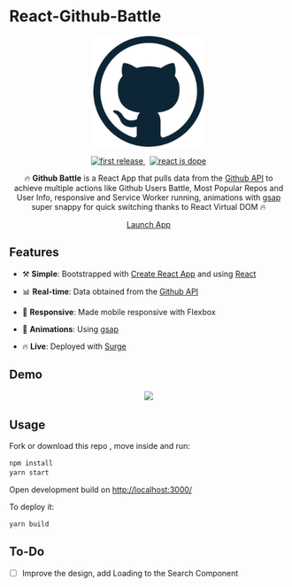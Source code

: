 # React-Github-Battle

<!---  LOGO   -->
<div align="center">
<p>
<img src="./public/favicon.png" width="200"/>
</p>

<!---  SHIELDS   -->
<p>
<a href="">
  <img alt="first release" src="https://img.shields.io/badge/release-v1.0-brightgreen.svg" />
</a>
&nbsp
<a href="">
  <img alt="react is dope" src="https://img.shields.io/badge/React-is%20dope%20%E2%AD%90-00D8FF.svg" />
</a>

</p>

🔥 **Github Battle** is a React App that pulls data from the [Github API](https://developer.github.com/v3/) to achieve multiple actions like Github Users Battle, Most Popular Repos and User Info, responsive and Service Worker running, animations with [gsap](https://greensock.com/gsap) super snappy for quick switching thanks to React Virtual DOM 🔥

<p><a href="http://github-react-battle.surge.sh/" class="btn btn-primary btn-md">Launch App</a></p>
</div>

## Features

- ⚒️ **Simple**: Bootstrapped with [Create React App](https://github.com/facebookincubator/create-react-app) and using [React](https://facebook.github.io/react/)

- 📊 **Real-time**: Data obtained from the [Github API](https://developer.github.com/v3/)

- 📱 **Responsive**: Made mobile responsive with Flexbox

- 🎉 **Animations**: Using [gsap](https://greensock.com/gsap)

- 🔥 **Live**: Deployed with [Surge](https://surge.sh/)

<!---  SCREENSHOOT   -->

## Demo

<div align="center">
    <img src="./React-Github-Battle.gif"/>
</div>

## Usage

Fork or download this repo , move inside and run:

```javascript
npm install
yarn start
```

Open development build on [http://localhost:3000/](http://localhost:3000/)

To deploy it:

```javascript
yarn build
```

## To-Do

- [ ] Improve the design, add Loading to the Search Component
